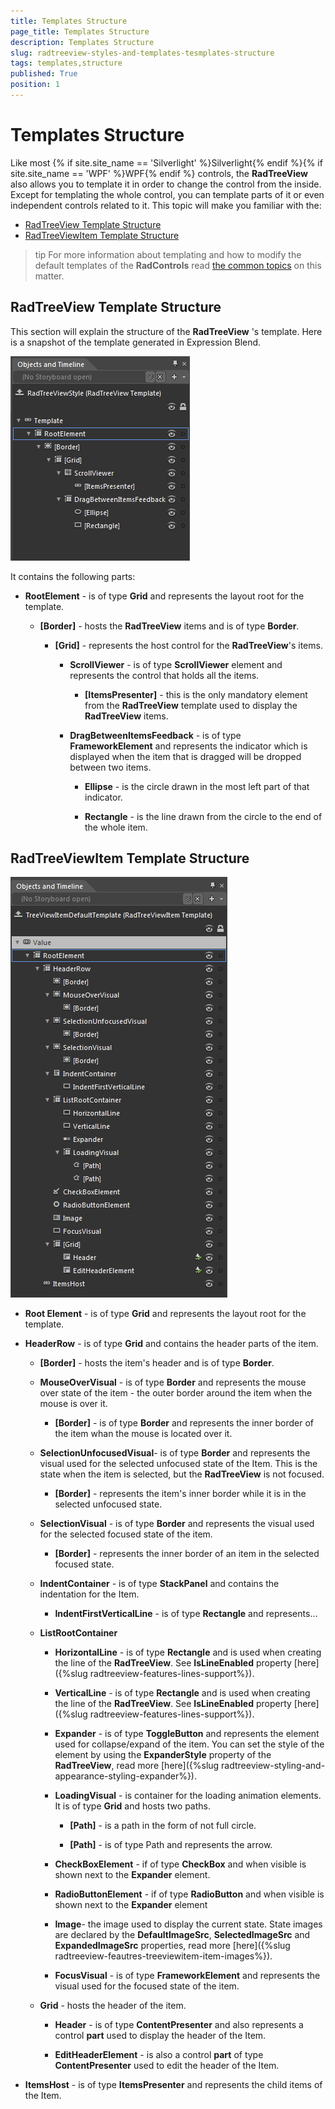 ```yaml
---
title: Templates Structure
page_title: Templates Structure
description: Templates Structure
slug: radtreeview-styles-and-templates-tesmplates-structure
tags: templates,structure
published: True
position: 1
---
```


# Templates Structure

Like most {% if site.site_name == 'Silverlight' %}Silverlight{% endif %}{% if site.site_name == 'WPF' %}WPF{% endif %} controls, the __RadTreeView__ also allows you to template it in order to change the control from the inside. Except for templating the whole control, you can template parts of it or even independent controls related to it. This topic will make you familiar with the:

* [RadTreeView Template Structure](#RadTreeView_Template_Structure)
* [RadTreeViewItem Template Structure](#RadTreeViewItem_Template_Structures)

>tip For more information about templating and how to modify the default templates of the __RadControls__ read [the common topics](http://www.telerik.com/help/silverlight/common-styling-appearance-edit-control-templates-blend.html) on this matter.

## RadTreeView Template Structure

This section will explain the structure of the __RadTreeView__ 's template. Here is a snapshot of the template generated in Expression Blend.

![](images/RadTreeView_StylesAnTemplates_Templates_Structure_01.png)

It contains the following parts:

* __RootElement__ - is of type __Grid__ and represents the layout root for the template. 

	* __[Border]__ - hosts the __RadTreeView__ items and is of type __Border__.  
	 
		* __[Grid]__ - represents the host control for the __RadTreeView__'s items. 

			* __ScrollViewer__ - is of type __ScrollViewer__ element and represents the control that holds all the items. 

				* __[ItemsPresenter]__ - this is the only mandatory element from the __RadTreeView__ template used to display the __RadTreeView__ items. 

			* __DragBetweenItemsFeedback__ - is of type __FrameworkElement__ and represents the indicator which is displayed when the item that is dragged will be dropped between two items. 

				* __Ellipse__ - is the circle drawn in the most left part of that indicator. 

				* __Rectangle__ - is the line drawn from the circle to the end of the whole item.

## RadTreeViewItem Template Structure

![](images/RadTreeView_StylesAnTemplates_Templates_Structure_02.png)

* __Root Element__ - is of type __Grid__ and represents the layout root for the template. 

* __HeaderRow__ - is of type __Grid__ and contains the header parts of the item. 

	* __[Border]__ - hosts the item's header and is of type __Border__. 

	* __MouseOverVisual__ - is of type __Border__ and represents the mouse over state of the item - the outer border around the item when the mouse is  over it. 

		* __[Border]__ - is of type __Border__ and represents the inner border of the item whan the mouse is located over it.

	* __SelectionUnfocusedVisual__- is of type __Border__ and represents the visual used for the selected unfocused state of the Item. This is the state when the item is selected, but the __RadTreeView__ is not focused. 

		* __[Border]__ - represents the item's inner border while it is in the selected unfocused state.

	* __SelectionVisual__ - is of type __Border__ and represents the visual used for the selected focused state of the item. 

		* __[Border]__ - represents the inner border of an item in the selected focused state.

	* __IndentContainer__ - is of type __StackPanel__ and contains the indentation for the Item. 

		* __IndentFirstVerticalLine__ - is of type __Rectangle__ and represents... 

	* __ListRootContainer__ 

		* __HorizontalLine__ - is of type __Rectangle__ and is used when creating the line of the __RadTreeView__. See __IsLineEnabled__ property [here]({%slug radtreeview-features-lines-support%}). 

		* __VerticalLine__ - is of type __Rectangle__ and is used when creating the line of the __RadTreeView__. See __IsLineEnabled__ property [here]({%slug radtreeview-features-lines-support%}). 

		* __Expander__ - is of type __ToggleButton__ and represents the element used for collapse/expand of the item. You can set the style of the element by using the __ExpanderStyle__ property of the __RadTreeView__, read more [here]({%slug radtreeview-styling-and-appearance-styling-expander%}). 

		* __LoadingVisual__ - is container for the loading animation elements. It is of type __Grid__ and hosts two paths.   

			* __[Path]__ - is a path in the form of not full circle. 

			* __[Path]__ - is of type Path and represents the arrow.

		* __CheckBoxElement__ - if of type __CheckBox__ and when visible is shown next to the __Expander__ element. 

		* __RadioButtonElement__ -  if of type __RadioButton__ and when visible is shown next to the __Expander__ element 

		* __Image__- the image used to display the current state. State images are declared by the __DefaultImageSrc__, __SelectedImageSrc__ and __ExpandedImageSrc__ properties, read more [here]({%slug radtreeview-feautres-treeviewitem-item-images%}). 

		* __FocusVisual__ - is of type __FrameworkElement__ and represents the visual used for the focused state of the item. 

	* __Grid__ - hosts the header of the item. 

		* __Header__ - is of type __ContentPresenter__ and also represents a control __part__ used to display the header of the Item. 

		* __EditHeaderElement__ - is also a control __part__ of type __ContentPresenter__ used to edit the header of the Item. 

* __ItemsHost__ - is of type __ItemsPresenter__ and represents the child items of the Item. 